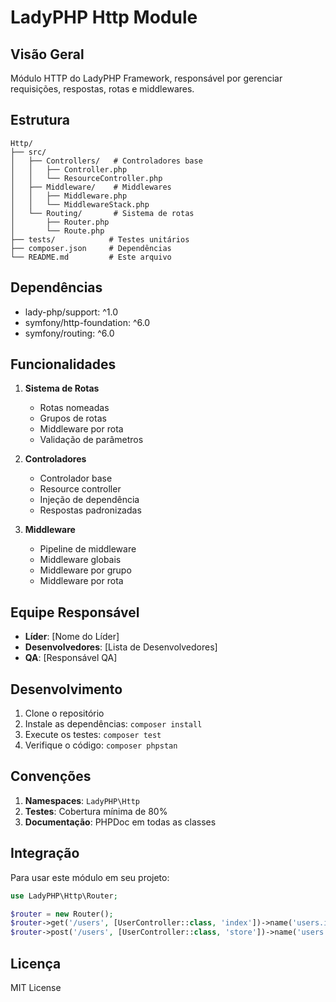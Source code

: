 # LadyPHP Http Module

## Visão Geral

Módulo HTTP do LadyPHP Framework, responsável por gerenciar requisições, respostas, rotas e middlewares.

## Estrutura

```
Http/
├── src/
│   ├── Controllers/   # Controladores base
│   │   ├── Controller.php
│   │   └── ResourceController.php
│   ├── Middleware/    # Middlewares
│   │   ├── Middleware.php
│   │   └── MiddlewareStack.php
│   └── Routing/       # Sistema de rotas
│       ├── Router.php
│       └── Route.php
├── tests/            # Testes unitários
├── composer.json     # Dependências
└── README.md         # Este arquivo
```

## Dependências

- lady-php/support: ^1.0
- symfony/http-foundation: ^6.0
- symfony/routing: ^6.0

## Funcionalidades

1. **Sistema de Rotas**
   - Rotas nomeadas
   - Grupos de rotas
   - Middleware por rota
   - Validação de parâmetros

2. **Controladores**
   - Controlador base
   - Resource controller
   - Injeção de dependência
   - Respostas padronizadas

3. **Middleware**
   - Pipeline de middleware
   - Middleware globais
   - Middleware por grupo
   - Middleware por rota

## Equipe Responsável

- **Líder**: [Nome do Líder]
- **Desenvolvedores**: [Lista de Desenvolvedores]
- **QA**: [Responsável QA]

## Desenvolvimento

1. Clone o repositório
2. Instale as dependências: `composer install`
3. Execute os testes: `composer test`
4. Verifique o código: `composer phpstan`

## Convenções

1. **Namespaces**: `LadyPHP\Http`
2. **Testes**: Cobertura mínima de 80%
3. **Documentação**: PHPDoc em todas as classes

## Integração

Para usar este módulo em seu projeto:

```php
use LadyPHP\Http\Router;

$router = new Router();
$router->get('/users', [UserController::class, 'index'])->name('users.index');
$router->post('/users', [UserController::class, 'store'])->name('users.store');
```

## Licença

MIT License 